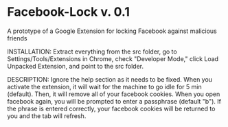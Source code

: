 Facebook-Lock
v. 0.1
=============

A prototype of a Google Extension for locking Facebook against malicious friends

INSTALLATION: 
Extract everything from the src folder, go to Settings/Tools/Extensions in Chrome, 
check "Developer Mode," click Load Unpacked Extension, and point to the src folder.

DESCRIPTION:
Ignore the help section as it needs to be fixed.
When you activate the extension, it will wait for the machine to go idle for 5 min
(default). Then, it will remove all of your facebook cookies. When you open facebook
again, you will be prompted to enter a passphrase (default "b"). If the phrase is entered
correctly, your facebook cookies will be returned to you and the tab will refresh.